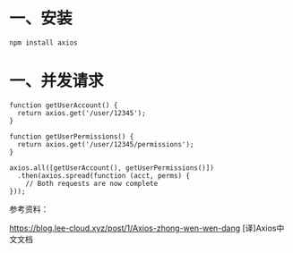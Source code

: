 # 一、安装
```
npm install axios

```
# 一、并发请求
```
function getUserAccount() {
  return axios.get('/user/12345');
}

function getUserPermissions() {
  return axios.get('/user/12345/permissions');
}

axios.all([getUserAccount(), getUserPermissions()])
  .then(axios.spread(function (acct, perms) {
    // Both requests are now complete
}));
```
参考资料：

https://blog.lee-cloud.xyz/post/1/Axios-zhong-wen-wen-dang  [译]Axios中文文档
